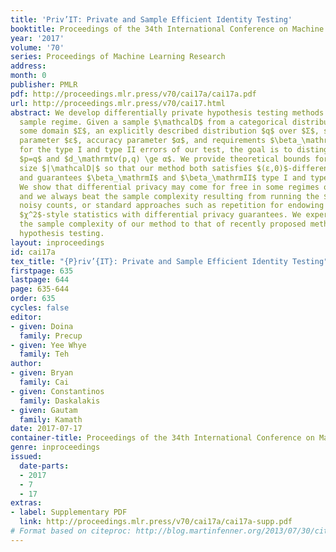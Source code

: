 ```yaml
---
title: 'Priv’IT: Private and Sample Efficient Identity Testing'
booktitle: Proceedings of the 34th International Conference on Machine Learning
year: '2017'
volume: '70'
series: Proceedings of Machine Learning Research
address: 
month: 0
publisher: PMLR
pdf: http://proceedings.mlr.press/v70/cai17a/cai17a.pdf
url: http://proceedings.mlr.press/v70/cai17.html
abstract: We develop differentially private hypothesis testing methods for the small
  sample regime. Given a sample $\mathcalD$ from a categorical distribution $p$ over
  some domain $Σ$, an explicitly described distribution $q$ over $Σ$, some privacy
  parameter $ε$, accuracy parameter $α$, and requirements $\beta_\mathrmI$ and $\beta_\mathrmII$
  for the type I and type II errors of our test, the goal is to distinguish between
  $p=q$ and $d_\mathrmtv(p,q) \ge α$. We provide theoretical bounds for the sample
  size $|\mathcalD|$ so that our method both satisfies $(ε,0)$-differential privacy,
  and guarantees $\beta_\mathrmI$ and $\beta_\mathrmII$ type I and type II errors.
  We show that differential privacy may come for free in some regimes of parameters,
  and we always beat the sample complexity resulting from running the $χ^2$-test with
  noisy counts, or standard approaches such as repetition for endowing non-private
  $χ^2$-style statistics with differential privacy guarantees. We experimentally compare
  the sample complexity of our method to that of recently proposed methods for private
  hypothesis testing.
layout: inproceedings
id: cai17a
tex_title: "{P}riv’{IT}: Private and Sample Efficient Identity Testing"
firstpage: 635
lastpage: 644
page: 635-644
order: 635
cycles: false
editor:
- given: Doina
  family: Precup
- given: Yee Whye
  family: Teh
author:
- given: Bryan
  family: Cai
- given: Constantinos
  family: Daskalakis
- given: Gautam
  family: Kamath
date: 2017-07-17
container-title: Proceedings of the 34th International Conference on Machine Learning
genre: inproceedings
issued:
  date-parts:
  - 2017
  - 7
  - 17
extras:
- label: Supplementary PDF
  link: http://proceedings.mlr.press/v70/cai17a/cai17a-supp.pdf
# Format based on citeproc: http://blog.martinfenner.org/2013/07/30/citeproc-yaml-for-bibliographies/
---
```

